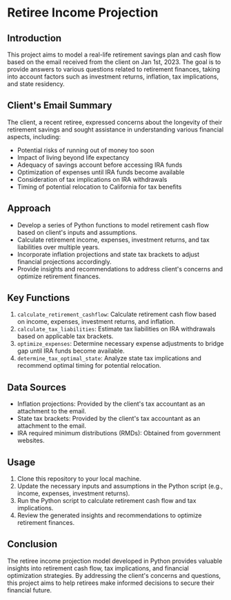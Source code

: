 # Retiree Income Projection

## Introduction

This project aims to model a real-life retirement savings plan and cash flow based on the email received from the client on Jan 1st, 2023. The goal is to provide answers to various questions related to retirement finances, taking into account factors such as investment returns, inflation, tax implications, and state residency.

## Client's Email Summary

The client, a recent retiree, expressed concerns about the longevity of their retirement savings and sought assistance in understanding various financial aspects, including:
- Potential risks of running out of money too soon
- Impact of living beyond life expectancy
- Adequacy of savings account before accessing IRA funds
- Optimization of expenses until IRA funds become available
- Consideration of tax implications on IRA withdrawals
- Timing of potential relocation to California for tax benefits

## Approach

- Develop a series of Python functions to model retirement cash flow based on client's inputs and assumptions.
- Calculate retirement income, expenses, investment returns, and tax liabilities over multiple years.
- Incorporate inflation projections and state tax brackets to adjust financial projections accordingly.
- Provide insights and recommendations to address client's concerns and optimize retirement finances.

## Key Functions

1. `calculate_retirement_cashflow`: Calculate retirement cash flow based on income, expenses, investment returns, and inflation.
2. `calculate_tax_liabilities`: Estimate tax liabilities on IRA withdrawals based on applicable tax brackets.
3. `optimize_expenses`: Determine necessary expense adjustments to bridge gap until IRA funds become available.
4. `determine_tax_optimal_state`: Analyze state tax implications and recommend optimal timing for potential relocation.

## Data Sources

- Inflation projections: Provided by the client's tax accountant as an attachment to the email.
- State tax brackets: Provided by the client's tax accountant as an attachment to the email.
- IRA required minimum distributions (RMDs): Obtained from government websites.

## Usage

1. Clone this repository to your local machine.
2. Update the necessary inputs and assumptions in the Python script (e.g., income, expenses, investment returns).
3. Run the Python script to calculate retirement cash flow and tax implications.
4. Review the generated insights and recommendations to optimize retirement finances.

## Conclusion

The retiree income projection model developed in Python provides valuable insights into retirement cash flow, tax implications, and financial optimization strategies. By addressing the client's concerns and questions, this project aims to help retirees make informed decisions to secure their financial future.
